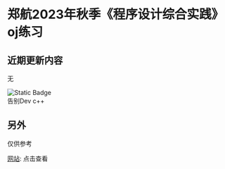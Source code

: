 
# 郑航2023年秋季《程序设计综合实践》oj练习

## 近期更新内容
无  

![Static Badge](https://img.shields.io/badge/%E6%8E%A8%E8%8D%90%E5%B7%A5%E5%85%B7-%E5%B0%8F%E7%86%8A%E7%8C%ABc%2B%2B-brightgreen)  
告别Dev c++         
 
## 另外
仅供参考   
 
[网站](https://xfk215.github.io/332sushe/):  点击查看   
  





